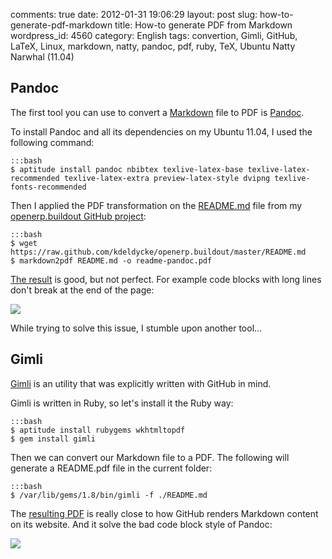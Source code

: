 comments: true
date: 2012-01-31 19:06:29
layout: post
slug: how-to-generate-pdf-markdown
title: How-to generate PDF from Markdown
wordpress_id: 4560
category: English
tags: convertion, Gimli, GitHub, LaTeX, Linux, markdown, natty, pandoc, pdf, ruby, TeX, Ubuntu Natty Narwhal (11.04)

## Pandoc

The first tool you can use to convert a [Markdown](http://en.wikipedia.org/wiki/Markdown) file to PDF is [Pandoc](http://johnmacfarlane.net/pandoc/).

To install Pandoc and all its dependencies on my Ubuntu 11.04, I used the following command:

    :::bash
    $ aptitude install pandoc nbibtex texlive-latex-base texlive-latex-recommended texlive-latex-extra preview-latex-style dvipng texlive-fonts-recommended

Then I applied the PDF transformation on the [README.md](https://github.com/kdeldycke/openerp.buildout/blob/master/README.md) file from my [openerp.buildout GitHub project](https://github.com/kdeldycke/openerp.buildout):

    :::bash
    $ wget https://raw.github.com/kdeldycke/openerp.buildout/master/README.md
    $ markdown2pdf README.md -o readme-pandoc.pdf

[The result](http://kevin.deldycke.com/wp-content/uploads/2012/01/readme-pandoc.pdf) is good, but not perfect. For example code blocks with long lines don't break at the end of the page:

[![](http://kevin.deldycke.com/wp-content/uploads/2012/01/pandoc-non-wraping-code-blocks-300x53.png)](http://kevin.deldycke.com/wp-content/uploads/2012/01/pandoc-non-wraping-code-blocks.png)

While trying to solve this issue, I stumble upon another tool...

## Gimli

[Gimli](https://github.com/walle/gimli) is an utility that was explicitly written with GitHub in mind.

Gimli is written in Ruby, so let's install it the Ruby way:

    :::bash
    $ aptitude install rubygems wkhtmltopdf
    $ gem install gimli

Then we can convert our Markdown file to a PDF. The following will generate a README.pdf file in the current folder:

    :::bash
    $ /var/lib/gems/1.8/bin/gimli -f ./README.md

The [resulting PDF](http://kevin.deldycke.com/wp-content/uploads/2012/01/readme-gimli.pdf) is really close to how GitHub renders Markdown content on its website. And it solve the bad code block style of Pandoc:

[![](http://kevin.deldycke.com/wp-content/uploads/2012/01/gimli-wraping-code-blocks-300x53.png)](http://kevin.deldycke.com/wp-content/uploads/2012/01/gimli-wraping-code-blocks.png)

